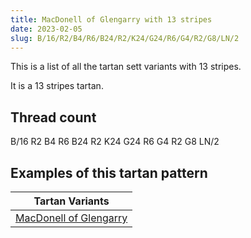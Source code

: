 ```yaml
---
title: MacDonell of Glengarry with 13 stripes
date: 2023-02-05
slug: B/16/R2/B4/R6/B24/R2/K24/G24/R6/G4/R2/G8/LN/2
---
```

This is a list of all the tartan sett variants with 13 stripes.

It is a 13 stripes tartan.


## Thread count
B/16 R2 B4 R6 B24 R2 K24 G24 R6 G4 R2 G8 LN/2

## Examples of this tartan pattern

| Tartan Variants |
|---------------|
| [MacDonell of Glengarry](/variants/b/16/r2/b4/r6/b24/r2/k24/g24/r6/g4/r2/g8/ln/2-b304080-g008000-k000000-lne0e0e0-rc00000)||
